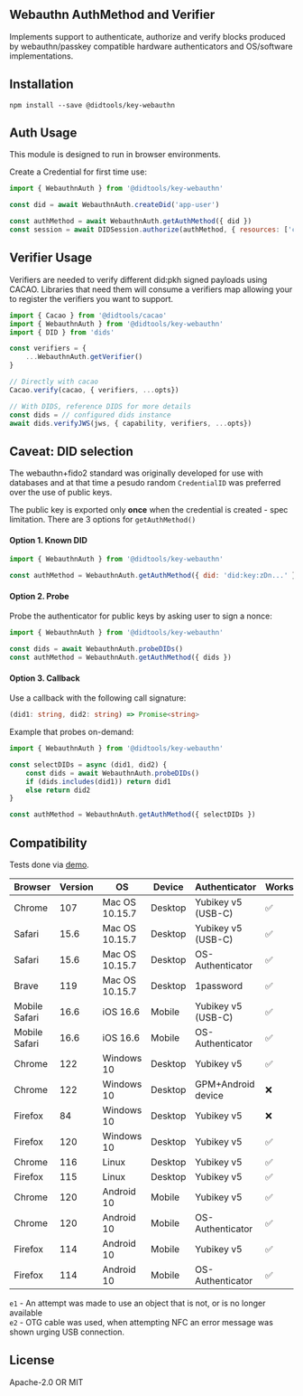 ## Webauthn AuthMethod and Verifier

Implements support to authenticate, authorize and verify blocks produced
by webauthn/passkey compatible hardware authenticators and OS/software implementations.

## Installation

```
npm install --save @didtools/key-webauthn
```

## Auth Usage

This module is designed to run in browser environments.

Create a Credential for first time use:
```js
import { WebauthnAuth } from '@didtools/key-webauthn'

const did = await WebauthnAuth.createDid('app-user')

const authMethod = await WebauthnAuth.getAuthMethod({ did })
const session = await DIDSession.authorize(authMethod, { resources: ['ceramic://nil'] })
```

## Verifier Usage

Verifiers are needed to verify different did:pkh signed payloads using CACAO. Libraries that need them will
consume a verifiers map allowing your to register the verifiers you want to support. 

```js
import { Cacao } from '@didtools/cacao'
import { WebauthnAuth } from '@didtools/key-webauthn'
import { DID } from 'dids'

const verifiers = {
	...WebauthnAuth.getVerifier()
}

// Directly with cacao
Cacao.verify(cacao, { verifiers, ...opts})

// With DIDS, reference DIDS for more details
const dids = // configured dids instance
await dids.verifyJWS(jws, { capability, verifiers, ...opts})
```

## Caveat: DID selection

The webauthn+fido2 standard was originally developed for use with databases and at that time
a pesudo random `CredentialID` was preferred over the use of public keys.  

The public key is exported only **once** when the credential is created - spec limitation.
There are 3 options for `getAuthMethod()`

#### Option 1. Known DID

```js
import { WebauthnAuth } from '@didtools/key-webauthn'

const authMethod = WebauthnAuth.getAuthMethod({ did: 'did:key:zDn...' })
```

#### Option 2. Probe

Probe the authenticator for public keys by asking user to sign a nonce:

```js
import { WebauthnAuth } from '@didtools/key-webauthn'

const dids = await WebauthnAuth.probeDIDs()
const authMethod = WebauthnAuth.getAuthMethod({ dids })
```

#### Option 3. Callback

Use a callback with the following call signature:

```ts
(did1: string, did2: string) => Promise<string>
```

Example that probes on-demand:
```js
import { WebauthnAuth } from '@didtools/key-webauthn'

const selectDIDs = async (did1, did2) {
    const dids = await WebauthnAuth.probeDIDs()
    if (dids.includes(did1)) return did1
    else return did2
}

const authMethod = WebauthnAuth.getAuthMethod({ selectDIDs })
```

## Compatibility

Tests done via [demo](https://didtoolswn.surge.sh/).

| Browser       | Version | OS             | Device  | Authenticator      | Works | Remark  |
|---------------|---------|----------------|---------|--------------------|-------|---------|
| Chrome        | 107     | Mac OS 10.15.7 | Desktop | Yubikey v5 (USB-C) | ✅    |         |
| Safari        | 15.6    | Mac OS 10.15.7 | Desktop | Yubikey v5 (USB-C) | ✅    |         |
| Safari        | 15.6    | Mac OS 10.15.7 | Desktop | OS-Authenticator   | ✅    |         |
| Brave         | 119     | Mac OS 10.15.7 | Desktop | 1password          | ✅    |         |
| Mobile Safari | 16.6    | iOS 16.6       | Mobile  | Yubikey v5 (USB-C) | ✅    |         |
| Mobile Safari | 16.6    | iOS 16.6       | Mobile  | OS-Authenticator   | ✅    |         |
| Chrome        | 122     | Windows 10     | Desktop | Yubikey v5         | ✅    |         |
| Chrome        | 122     | Windows 10     | Desktop | GPM+Android device | ❌    | Timeout |
| Firefox       | 84      | Windows 10     | Desktop | Yubikey v5         | ❌    | e1      |
| Firefox       | 120     | Windows 10     | Desktop | Yubikey v5         | ✅    |         |
| Chrome        | 116     | Linux          | Desktop | Yubikey v5         | ✅    |         |
| Firefox       | 115     | Linux          | Desktop | Yubikey v5         | ✅    |         |
| Chrome        | 120     | Android 10     | Mobile  | Yubikey v5         | ✅    | e2      |
| Chrome        | 120     | Android 10     | Mobile  | OS-Authenticator   | ✅    |         |
| Firefox       | 114     | Android 10     | Mobile  | Yubikey v5         | ✅    | e2      |
| Firefox       | 114     | Android 10     | Mobile  | OS-Authenticator   | ✅    |         |

`e1` - An attempt was made to use an object that is not, or is no longer available  
`e2` - OTG cable was used, when attempting NFC an error message was shown urging USB connection.  


## License

Apache-2.0 OR MIT
